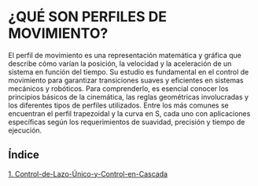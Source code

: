 # ¿QUÉ SON PERFILES DE MOVIMIENTO?

El perfil de movimiento es una representación matemática y gráfica que describe cómo varían la posición, la velocidad y la aceleración de un sistema en función del tiempo. Su estudio es fundamental en el control de movimiento para garantizar transiciones suaves y eficientes en sistemas mecánicos y robóticos. Para comprenderlo, es esencial conocer los principios básicos de la cinemática, las reglas geométricas involucradas y los diferentes tipos de perfiles utilizados. Entre los más comunes se encuentran el perfil trapezoidal y la curva en S, cada uno con aplicaciones específicas según los requerimientos de suavidad, precisión y tiempo de ejecución.

## Índice

[1. Control-de-Lazo-Único-y-Control-en-Cascada](#1-Control-de-Lazo-Único-y-Control-en-Cascada)
